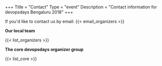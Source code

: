 +++
Title = "Contact"
Type = "event"
Description = "Contact information for devopsdays Bengaluru 2018"
+++

If you'd like to contact us by email: {{< email_organizers >}}

**Our local team**

{{< list_organizers >}}

**The core devopsdays organizer group**

{{< list_core >}}
